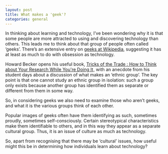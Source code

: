```yaml
---
layout: post
title: What makes a 'geek'?
categories: general
---
```


In thinking about learning and technology, I’ve been wondering why it is that some people are more attracted to using and discovering technology than others. This leads me to think about that group of people often called ‘geeks’. There’s an extensive entry on <a href="http://en.wikipedia.org/wiki/Geek">geeks at Wikipedia</a>, suggesting it has at least as much to do with obsession as technology.
<!--more-->

Howard Becker opens his useful book, <a href="http://www.amazon.com/exec/obidos/redirect?link_code=ur2&amp;tag=stevesreflect-20&amp;camp=1789&amp;creative=9325&amp;path=http%3A%2F%2Fwww.amazon.com%2Fgp%2Fproduct%2F0226041247">Tricks of the Trade : How to Think about Your Research While You're Doing It</a><img src="http://www.assoc-amazon.com/e/ir?t=stevesreflect-20&amp;l=ur2&amp;o=1" width="1" height="1" border="0" alt="" style="border:none !important; margin:0px !important;" />, with an anecdote from his student days about a discussion of what makes an ‘ethnic group’. The key point is that one cannot study an ethnic group in isolation: such a group only exists because another group has identified them as separate or different from them in some way.

So, in considering geeks we also need to examine those who aren’t geeks, and what it is the various groups think of each other.

Popular images of geeks often have them identifying as such, sometimes proudly, sometimes self-consciously. Certain stereotypical characteristics make them identifiable to others, and in this way they appear as a separate cultural group. Thus, it is an issue of culture as much as technology.

So, apart from recognising that there may be ‘cultural’ issues, how useful might this be in determining how individuals learn about technology?